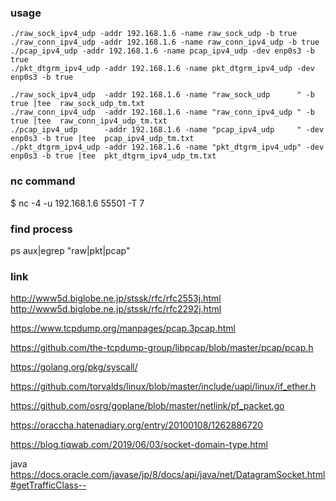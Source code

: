 
### usage
`./raw_sock_ipv4_udp -addr 192.168.1.6 -name raw_sock_udp -b true`  
`./raw_conn_ipv4_udp -addr 192.168.1.6 -name raw_conn_ipv4_udp -b true`  
`./pcap_ipv4_udp -addr 192.168.1.6 -name pcap_ipv4_udp -dev enp0s3 -b true`  
`./pkt_dtgrm_ipv4_udp -addr 192.168.1.6 -name pkt_dtgrm_ipv4_udp -dev enp0s3 -b true`  

`./raw_sock_ipv4_udp  -addr 192.168.1.6 -name "raw_sock_udp      " -b true |tee  raw_sock_udp_tm.txt`  
`./raw_conn_ipv4_udp  -addr 192.168.1.6 -name "raw_conn_ipv4_udp " -b true |tee  raw_conn_ipv4_udp_tm.txt`  
`./pcap_ipv4_udp      -addr 192.168.1.6 -name "pcap_ipv4_udp     " -dev enp0s3 -b true |tee  pcap_ipv4_udp_tm.txt`  
`./pkt_dtgrm_ipv4_udp -addr 192.168.1.6 -name "pkt_dtgrm_ipv4_udp" -dev enp0s3 -b true |tee  pkt_dtgrm_ipv4_udp_tm.txt`  


### nc command
$ nc -4 -u 192.168.1.6 55501 -T 7  

### find process
ps aux|egrep "raw|pkt|pcap"  


### link
http://www5d.biglobe.ne.jp/stssk/rfc/rfc2553j.html  
http://www5d.biglobe.ne.jp/stssk/rfc/rfc2292j.html  

https://www.tcpdump.org/manpages/pcap.3pcap.html  

https://github.com/the-tcpdump-group/libpcap/blob/master/pcap/pcap.h  


https://golang.org/pkg/syscall/  


https://github.com/torvalds/linux/blob/master/include/uapi/linux/if_ether.h  


https://github.com/osrg/goplane/blob/master/netlink/pf_packet.go


https://oraccha.hatenadiary.org/entry/20100108/1262886720  

https://blog.tiqwab.com/2019/06/03/socket-domain-type.html  

java  
https://docs.oracle.com/javase/jp/8/docs/api/java/net/DatagramSocket.html#getTrafficClass--  
